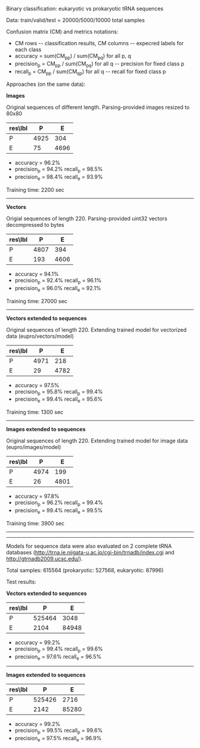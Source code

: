 Binary classification: eukaryotic vs prokaryotic tRNA sequences

Data: train/valid/test = 20000/5000/10000 total samples

Confusion matrix (CM) and metrics notations:

  * CM rows -- classification results, CM columns -- expecred labels for each class
  * accuracy = sum(CM<sub>pp</sub>) / sum(CM<sub>pq</sub>) for all p, q 
  * precision<sub>p</sub> = CM<sub>pp</sub> / sum(CM<sub>pq</sub>) for all q -- precision for fixed class p
  * recall<sub>p</sub> = CM<sub>pp</sub> / sum(CM<sub>qp</sub>) for all q -- recall for fixed class p

Approaches (on the same data):
  
**Images** 

Original sequences of different length. Parsing-provided images resized to 80x80


| res\lbl | P    | E    |
|---------|------|------|
| P       | 4925 | 304  |
| E       | 75   | 4696 |
  
   * accuracy = 96.2%
   * precision<sub>p</sub> = 94.2%        recall<sub>p</sub> = 98.5%
   * precision<sub>e</sub> = 98.4%        recall<sub>e</sub> = 93.9%

Training time: 2200 sec
   
---------------------------------------------------------------------------------  

**Vectors**

Origial sequences of length 220. Parsing-provided uint32 vectors decompressed to bytes


| res\lbl | P    | E    |
|---------|------|------|
| P       | 4807 | 394  |
| E       | 193  | 4606 |
  
   * accuracy = 94.1%
   * precision<sub>p</sub> = 92.4%        recall<sub>p</sub> = 96.1%
   * precision<sub>e</sub> = 96.0%        recall<sub>e</sub> = 92.1%

Training time: 27000 sec

--------------------------------------------------------------------------------- 

**Vectors extended to sequences**

Original sequences of length 220. Extending trained model for vectorized data (eupro/vectors/model)


| res\lbl | P    | E    |
|---------|------|------|
| P       | 4971 | 218  |
| E       | 29   | 4782 |
  
   * accuracy = 97.5%
   * precision<sub>p</sub> = 95.8%        recall<sub>p</sub> = 99.4% 
   * precision<sub>e</sub> = 99.4%        recall<sub>e</sub> = 95.6%

Training time: 1300 sec

--------------------------------------------------------------------------------- 

**Images extended to sequences**

Original sequences of length 220. Extending trained model for image data (eupro/images/model)


| res\lbl | P    | E    |
|---------|------|------|
| P       | 4974 | 199  |
| E       | 26   | 4801 |
  
   * accuracy = 97.8%
   * precision<sub>p</sub> = 96.2%        recall<sub>p</sub> = 99.4%  
   * precision<sub>e</sub> = 99.4%        recall<sub>e</sub> = 99.5%

Training time: 3900 sec

---------------------------------------------------------------------------------
---------------------------------------------------------------------------------

Models for sequence data were also evaluated on 2 complete tRNA databases (http://trna.ie.niigata-u.ac.jp/cgi-bin/trnadb/index.cgi and http://gtrnadb2009.ucsc.edu/).

Total samples: 615564 (prokaryotic: 527568, eukaryotic: 87996)

Test results:

**Vectors extended to sequences**

| res\lbl | P    	 | E     |
|---------|--------|-------|
| P       | 525464 | 3048  |
| E       | 2104   | 84948 |
  
   * accuracy = 99.2%
   * precision<sub>p</sub> = 99.4%        recall<sub>p</sub> = 99.6% 
   * precision<sub>e</sub> = 97.6%        recall<sub>e</sub> = 96.5%
   
---------------------------------------------------------------------------------

**Images extended to sequences**

| res\lbl | P    	 | E     |
|---------|--------|-------|
| P       | 525426 | 2716  |
| E       | 2142   | 85280 |
  
   * accuracy = 99.2%
   * precision<sub>p</sub> = 99.5%        recall<sub>p</sub> = 99.6% 
   * precision<sub>e</sub> = 97.5%        recall<sub>e</sub> = 96.9%
